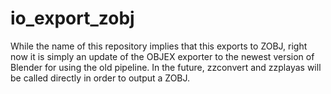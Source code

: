 # io_export_zobj

While the name of this repository implies that this exports to ZOBJ, right now it is simply an update of the OBJEX exporter to the newest version of Blender for using the old pipeline. In the future, zzconvert and zzplayas will be called directly in order to output a ZOBJ. 
